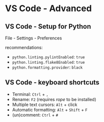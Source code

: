# VS Code - Advanced

## VS Code - Setup for Python

File - Settings - Preferences

recommendations:

- `python.linting.pylintEnabled`: `true`
- `python.linting.flake8Enabled`: `true`
- `python.formatting.provider`: `black`

## VS Code - keyboard shortcuts

- Terminal: `Ctrl` + `,`
- Rename: `F2` (requires _rope_ to be installed)
- Multiple text cursors: `Alt` + click
- Automatic formatting: `Alt` + `Shift` + `F`
- (un)comment: `Ctrl` + `#`
